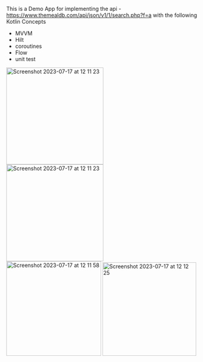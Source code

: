 This is a Demo App for implementing the api - 
https://www.themealdb.com/api/json/v1/1/search.php?f=a 
with the following Kotlin Concepts 
- MVVM
- Hilt
- coroutines
- Flow
- unit test
<img width="256" alt="Screenshot 2023-07-17 at 12 11 23" src="https://github.com/DarsanaBoraian/Llyods_MealDB/assets/129121551/74415171-4a5e-4442-9d6b-1154c5e4d610">
<img width="256" alt="Screenshot 2023-07-17 at 12 11 23" src="https://github.com/DarsanaBoraian/Llyods_MealDB/assets/129121551/ed7d0a8d-7ab1-430e-9421-16d45740cb5a">
<img width="250" alt="Screenshot 2023-07-17 at 12 11 58" src="https://github.com/DarsanaBoraian/Llyods_MealDB/assets/129121551/242e13c7-757e-4209-b242-2e86275f68ac">
<img width="247" alt="Screenshot 2023-07-17 at 12 12 25" src="https://github.com/DarsanaBoraian/Llyods_MealDB/assets/129121551/09cc2de5-2933-4455-8266-1f308f85ee03">

